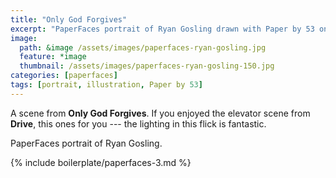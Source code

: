 ```yaml
---
title: "Only God Forgives"
excerpt: "PaperFaces portrait of Ryan Gosling drawn with Paper by 53 on an iPad."
image: 
  path: &image /assets/images/paperfaces-ryan-gosling.jpg 
  feature: *image
  thumbnail: /assets/images/paperfaces-ryan-gosling-150.jpg
categories: [paperfaces]
tags: [portrait, illustration, Paper by 53]
---
```


A scene from **Only God Forgives**. If you enjoyed the elevator scene from **Drive**, this ones for you --- the lighting in this flick is fantastic.

PaperFaces portrait of Ryan Gosling.

{% include boilerplate/paperfaces-3.md %}
